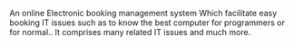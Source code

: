 An online Electronic booking management system 
Which facilitate easy booking IT issues such as to know the best computer for programmers or for normal..
It comprises many related IT issues and much more. 
